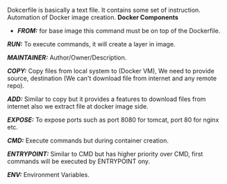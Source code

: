 Dokcerfile is basically a text file. It contains some set of instruction. Automation of Docker image creation.
**Docker Components**
- ***FROM:*** for base image this command must be on top of the Dockerfile.

***RUN:*** To execute commands, it will create a layer in image.

***MAINTAINER:*** Author/Owner/Description.

***COPY:*** Copy files from local system to (Docker VM), We need to provide source, destination (We can't download file from internet and any remote repo).

***ADD:*** Similar to copy but it provides a features to download files from internet also we extract file at docker image side.

***EXPOSE:*** To expose ports such as port 8080 for tomcat, port 80 for nginx etc.

***CMD:*** Execute commands but during container creation.

***ENTRYPOINT:*** Similar to CMD but has higher priority over CMD, first commands will be executed by ENTRYPOINT ony.

***ENV:*** Environment Variables.
